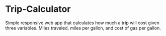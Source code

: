 # Trip-Calculator
Simple responsive web app that calculates how much a trip will cost given three variables. Miles traveled, miles per gallon, and cost of gas per gallon.
